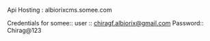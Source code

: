 Api Hosting : albiorixcms.somee.com

Credentials for somee::
user :: chiragf.albiorix@gmail.com
Password:: Chirag@123
